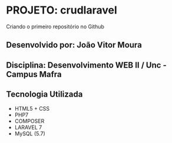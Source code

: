 # **PROJETO: crudlaravel**
Criando o primeiro repositório no Github 

## Desenvolvido por: João Vitor Moura
## Disciplina: Desenvolvimento WEB II / Unc - Campus Mafra
## **Tecnologia Utilizada**
* HTML5 + CSS
* PHP7
* COMPOSER
* LARAVEL 7
* MySQL (5.7)
